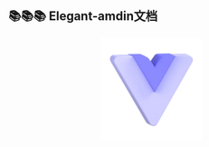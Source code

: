 ## 📚📚📚 Elegant-amdin文档


<p align="center"><a href="https://github.com/zhangyao1990/elegant-admin/" target="_blank" rel="noopener noreferrer"><img width="180" src="./docs/public/logo.svg" alt="logo"></a></p>
